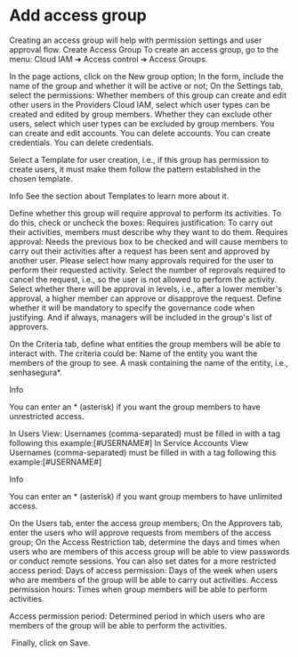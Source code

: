 # Add access group 

Creating an access group will help with permission settings and user approval flow.
Create Access Group
To create an access group, go to the menu: Cloud IAM ➔ Access control ➔ Access Groups.

In the page actions, click on the New group option;
In the form, include the name of the group and whether it will be active or not;
On the Settings tab, select the permissions:
Whether members of this group can create and edit other users in the Providers Cloud IAM, select which
                user types can be created and edited by group members.
Whether they can exclude other users, select which user types can be excluded by group members.
You can create and edit accounts.
You can delete accounts.
You can create credentials.
You can delete credentials.


Select a Template for user creation, i.e., if this group has permission to create users, it
        must make them follow the pattern established in the chosen template.

Info
See
                the section about Templates to learn
                more about it.



Define whether this group will require approval to perform its activities. To do this, check or uncheck the
        boxes:
Requires justification: To carry out their activities, members must describe why they
                want to do them.
Requires approval: Needs the previous box to be checked
                and will cause members to carry out their activities after a request has been sent and approved by
                another user.
Please select how many approvals required for the user to
                        perform their requested activity.
Select the number of reprovals required to cancel the request, i.e., so the
                        user is not allowed to perform the activity.
Select whether there will be approval in levels, i.e., after a lower member's
                        approval, a higher member can approve or disapprove the request.
Define whether it will be mandatory to specify the governance code when
                        justifying.
And if always, managers will be included in the group's list of approvers.




On the Criteria tab, define what entities the group members will be able to interact with. The
        criteria could be:
Name of the entity you want the members of the group to see.
A mask containing the name of the entity, i.e., senhasegura*.




Info

You can enter an * (asterisk) if you want the group members to have
            unrestricted access.


In Users View:
Usernames (comma-separated) must be filled in with a tag following this example:[#USERNAME#]
In Service Accounts View
Usernames (comma-separated) must be filled in with a tag following this example:[#USERNAME#]

Info

You can enter an * (asterisk) if you want group members to have unlimited access.



On the Users tab, enter the access group members;
On the Approvers tab, enter the users who will approve requests from members of the access
        group;
On the Access Restriction tab, determine the days and times when users who are members of this
        access group will be able to view passwords or conduct remote sessions. You can also set dates for a more
        restricted access period:
Days of access permission: Days of the week when users who are members of the group
                will be able to carry out activities.
Access permission hours: Times when group members will be able to perform activities.
            
Access permission period: Determined period in which users who are members of the group
                will be able to perform the activities.


 Finally, click on Save.